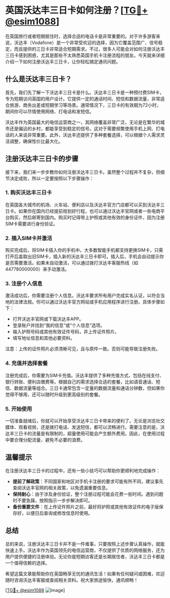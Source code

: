 # 英国沃达丰三日卡如何注册？[[TG💪+ @esim1088](https://t.me/s/esim1088)]

在英国旅行或者短期居住时，选择合适的电话卡是非常重要的。对于许多游客来说，沃达丰（Vodafone）是一个非常受欢迎的选择，因为它覆盖范围广、信号稳定，而且提供的三日卡非常适合短期需求。不过，很多人可能会对如何注册沃达丰三日卡感到困惑，尤其是那些不太熟悉英国手机卡注册流程的朋友。今天就来详细介绍一下如何注册沃达丰三日卡，让你轻松搞定通讯问题。

## 什么是沃达丰三日卡？

首先，我们先了解一下沃达丰三日卡是什么。沃达丰三日卡是一种预付费SIM卡，专为短期访问英国的用户设计。它提供一定的通话时间、短信和数据流量，非常适合旅游、商务出差或短期学习等场景。通常情况下，三日卡的有效期为72小时，期间你可以尽情使用网络、打电话和发短信。

沃达丰作为英国最大的电信运营商之一，其网络覆盖非常广泛，无论是在繁华的城市还是偏远的乡村，都能享受到稳定的信号。这对于需要频繁使用手机上网、打电话的人来说非常重要。此外，沃达丰还提供了多种套餐选择，可以根据个人需求灵活调整，确保性价比最大化。

## 注册沃达丰三日卡的步骤

接下来，我们来一步步教你如何注册沃达丰三日卡。虽然整个过程并不复杂，但细节决定成败，所以一定要按照以下步骤操作：

### 1. 购买沃达丰三日卡

在英国各大城市的机场、火车站、便利店以及沃达丰官方门店都可以买到沃达丰三日卡。如果你在国内已经提前规划好行程，也可以通过沃达丰官网或者一些电商平台购买，然后邮寄到国内。购买时记得带上护照或其他有效的身份证件，因为注册SIM卡需要进行身份验证。

### 2. 插入SIM卡并激活

购买完成后，将SIM卡插入你的手机中。大多数智能手机都支持更换SIM卡，只需打开后盖取出旧SIM卡，插入新的沃达丰三日卡即可。插入后，手机会自动提示你是否需要激活。如果未自动激活，可以通过拨打沃达丰客服热线（如447780000000）来手动激活。

### 3. 注册个人信息

激活成功后，你需要注册个人信息。沃达丰要求所有用户完成实名认证，以符合当地的法律法规。你可以通过沃达丰官方网站或手机应用程序进行注册。具体步骤如下：

- 打开沃达丰官网或下载沃达丰APP。
- 登录账户并找到“我的信息”或“个人信息”选项。
- 输入护照号码或其他有效证件号码，并上传证件照片。
- 填写地址信息和其他必要资料。

注意：上传的证件照片必须清晰可见，且与原件一致。否则可能导致注册失败。

### 4. 充值并选择套餐

注册完成后，你需要为SIM卡充值。沃达丰提供了多种充值方式，包括在线支付、银行转账、便利店缴费等。根据自己的需求选择合适的套餐，比如语音通话、短信、数据流量等组合。三日卡通常包含一定量的数据流量和通话分钟数，但如果你觉得不够用，还可以随时升级到更高级别的套餐。

### 5. 开始使用

一切准备就绪后，你就可以开始享受沃达丰三日卡带来的便利了。无论是浏览社交媒体、观看视频，还是拨打电话、发送短信，都可以流畅进行。需要注意的是，沃达丰三日卡的流量是有限制的，超量使用可能会产生额外费用。因此，在使用过程中要合理分配流量，避免不必要的浪费。

## 温馨提示

在注册沃达丰三日卡的过程中，还有一些小技巧可以帮助你更顺利地完成操作：

- **提前了解政策**：不同国家和地区对手机卡注册的要求可能有所不同，建议事先查阅沃达丰官网的相关政策，以免遗漏重要信息。
- **保持耐心**：由于涉及身份验证，整个注册过程可能会花费一些时间。遇到问题时不要急躁，按照指示一步步解决即可。
- **备份重要文件**：在上传证件照片之前，最好将护照或其他有效证件的电子版保存好，以便日后查询或修改信息时使用。

## 总结

总的来说，注册沃达丰三日卡并不是一件难事，只要按照上述步骤认真操作，就能快速上手。沃达丰作为英国领先的电信运营商，不仅提供了优质的网络服务，还为用户提供便捷的注册体验。无论你是短期访客还是长期居住者，沃达丰三日卡都是一个值得信赖的选择。

希望这篇文章能帮助你在英国畅享无忧的通讯生活！如果有任何疑问或困难，欢迎随时咨询沃达丰客服或查阅相关资料。祝大家旅途愉快，通讯顺畅！

[[TG💪+ @esim1088](https://t.me/s/esim1088) ![Image](https://i.postimg.cc/4NQfJmqS/Snipaste-2025-05-13-00-14-12.png)]